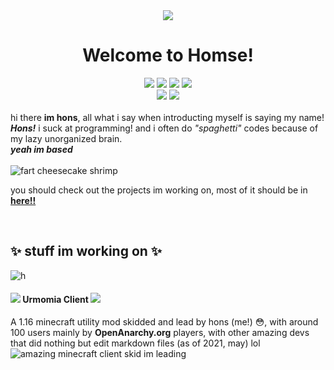 <div align="center"><img src="https://cdn.discordapp.com/avatars/206296798724227082/0cc11121f39643fd8154e57027cda389.webp?size=128"/><span></span></div>
<h1 align="center">Welcome to Homse!</h1>
<div align="center">
<img src="https://komarev.com/ghpvc/?username=honsda&style=flat&color=blueviolet&label=fans that viewed profile"/> 
<img src="https://img.shields.io/badge/Status-braindead-critical"/>
<img src="https://img.shields.io/badge/Tokenlogged-by%20结晶度qq-informational"/>
<img src="https://img.shields.io/badge/git结晶度qq-green"/>
<br>
<img src="https://img.shields.io/badge/certified-cool%20guy-informational?style=for-the-badge"/>
<img src="https://img.shields.io/badge/-is%20a%20real%20hons-cb00ff?style=for-the-badge"/>
<br>
<br>
</div>
hi there <b>im hons</b>, all what i say when introducting myself is saying my name! <b><i>Hons!</i></b> i suck at programming! and i often do <i>"spaghetti"</i> codes because of my lazy unorganized brain. <br>
<b><i>yeah im based</i></b> <br>
<br>
<img src="https://cdn.discordapp.com/attachments/772910297350275092/844196915636731904/unknown.png" alt="fart cheesecake shrimp"/><span></span>
<p>you should check out the projects im working on, most of it should be in <b><a href="https://honsda.github.io">here!!</a></b></p>
<br>
<h2>✨ stuff im working on ✨</h2>
<img src="https://github-readme-stats.vercel.app/api?username=honsda&count_private=true&show_icons=true&theme=material-palenight&hide_border=true" alt="h"/>
<h4><img src="https://cdn.discordapp.com/avatars/838743275518033930/727d038b3da2b11514d0a4feac0deeca.webp?size=16"/>     Urmomia Client     <img src="https://cdn.discordapp.com/avatars/838743275518033930/727d038b3da2b11514d0a4feac0deeca.webp?size=16"/></h4>
A 1.16 minecraft utility mod skidded and lead by hons (me!) 😳, with around 100 users mainly by <b>OpenAnarchy.org</b> players, with other amazing devs that did nothing but edit markdown files (as of 2021, may) lol
<img src="https://github-readme-stats.vercel.app/api/pin/?username=codex1729&repo=urmomia&show_icons=true&theme=material-palenight&hide_border=true" href="https://github.com/codex1729/urmomia" alt="amazing minecraft client skid im leading"/>
